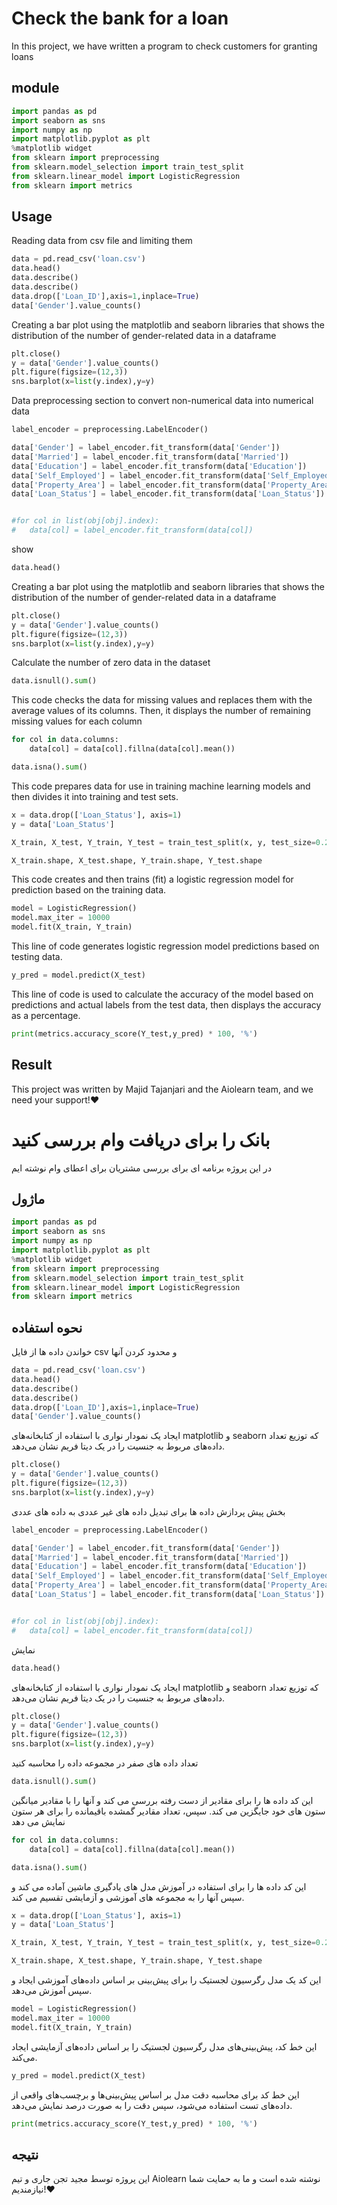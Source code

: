 # Check the bank for a loan

In this project, we have written a program to check customers for granting loans

## module

```python
import pandas as pd
import seaborn as sns
import numpy as np
import matplotlib.pyplot as plt
%matplotlib widget
from sklearn import preprocessing
from sklearn.model_selection import train_test_split
from sklearn.linear_model import LogisticRegression
from sklearn import metrics
```

## Usage

Reading data from csv file and limiting them

```python
data = pd.read_csv('loan.csv')
data.head()
data.describe()
data.describe()
data.drop(['Loan_ID'],axis=1,inplace=True)
data['Gender'].value_counts()
```

Creating a bar plot using the matplotlib and seaborn libraries that shows the distribution of the number of gender-related data in a dataframe

```python
plt.close()
y = data['Gender'].value_counts() 
plt.figure(figsize=(12,3))
sns.barplot(x=list(y.index),y=y)
```

Data preprocessing section to convert non-numerical data into numerical data

```python
label_encoder = preprocessing.LabelEncoder()

data['Gender'] = label_encoder.fit_transform(data['Gender'])
data['Married'] = label_encoder.fit_transform(data['Married'])
data['Education'] = label_encoder.fit_transform(data['Education'])
data['Self_Employed'] = label_encoder.fit_transform(data['Self_Employed'])
data['Property_Area'] = label_encoder.fit_transform(data['Property_Area'])
data['Loan_Status'] = label_encoder.fit_transform(data['Loan_Status'])


#for col in list(obj[obj].index):
#   data[col] = label_encoder.fit_transform(data[col])
```

show

```python
data.head()
```

Creating a bar plot using the matplotlib and seaborn libraries that shows the distribution of the number of gender-related data in a dataframe

```python
plt.close()
y = data['Gender'].value_counts() 
plt.figure(figsize=(12,3))
sns.barplot(x=list(y.index),y=y)
```

Calculate the number of zero data in the dataset

```python
data.isnull().sum()
```

This code checks the data for missing values and replaces them with the average values of its columns. Then, it displays the number of remaining missing values for each column

```python
for col in data.columns:
    data[col] = data[col].fillna(data[col].mean())

data.isna().sum()
```

This code prepares data for use in training machine learning models and then divides it into training and test sets.

```python
x = data.drop(['Loan_Status'], axis=1)
y = data['Loan_Status']

X_train, X_test, Y_train, Y_test = train_test_split(x, y, test_size=0.2, random_state=42)

X_train.shape, X_test.shape, Y_train.shape, Y_test.shape
```

This code creates and then trains (fit) a logistic regression model for prediction based on the training data.

```python
model = LogisticRegression()
model.max_iter = 10000
model.fit(X_train, Y_train)
```

This line of code generates logistic regression model predictions based on testing data.

```python
y_pred = model.predict(X_test)
```

This line of code is used to calculate the accuracy of the model based on predictions and actual labels from the test data, then displays the accuracy as a percentage.

```python
print(metrics.accuracy_score(Y_test,y_pred) * 100, '%')
```

## Result

This project was written by Majid Tajanjari and the Aiolearn team, and we need your support!❤️

# بانک را برای دریافت وام بررسی کنید

در این پروژه برنامه ای برای بررسی مشتریان برای اعطای وام نوشته ایم

## ماژول

```python
import pandas as pd
import seaborn as sns
import numpy as np
import matplotlib.pyplot as plt
%matplotlib widget
from sklearn import preprocessing
from sklearn.model_selection import train_test_split
from sklearn.linear_model import LogisticRegression
from sklearn import metrics
```

## نحوه استفاده

خواندن داده ها از فایل csv و محدود کردن آنها

```python
data = pd.read_csv('loan.csv')
data.head()
data.describe()
data.describe()
data.drop(['Loan_ID'],axis=1,inplace=True)
data['Gender'].value_counts()
```

ایجاد یک نمودار نواری با استفاده از کتابخانه‌های matplotlib و seaborn که توزیع تعداد داده‌های مربوط به جنسیت را در یک دیتا فریم نشان می‌دهد.

```python
plt.close()
y = data['Gender'].value_counts() 
plt.figure(figsize=(12,3))
sns.barplot(x=list(y.index),y=y)
```

بخش پیش پردازش داده ها برای تبدیل داده های غیر عددی به داده های عددی

```python
label_encoder = preprocessing.LabelEncoder()

data['Gender'] = label_encoder.fit_transform(data['Gender'])
data['Married'] = label_encoder.fit_transform(data['Married'])
data['Education'] = label_encoder.fit_transform(data['Education'])
data['Self_Employed'] = label_encoder.fit_transform(data['Self_Employed'])
data['Property_Area'] = label_encoder.fit_transform(data['Property_Area'])
data['Loan_Status'] = label_encoder.fit_transform(data['Loan_Status'])


#for col in list(obj[obj].index):
#   data[col] = label_encoder.fit_transform(data[col])
```

نمایش

```python
data.head()
```

ایجاد یک نمودار نواری با استفاده از کتابخانه‌های matplotlib و seaborn که توزیع تعداد داده‌های مربوط به جنسیت را در یک دیتا فریم نشان می‌دهد.

```python
plt.close()
y = data['Gender'].value_counts() 
plt.figure(figsize=(12,3))
sns.barplot(x=list(y.index),y=y)
```

تعداد داده های صفر در مجموعه داده را محاسبه کنید

```python
data.isnull().sum()
```

این کد داده ها را برای مقادیر از دست رفته بررسی می کند و آنها را با مقادیر میانگین ستون های خود جایگزین می کند. سپس، تعداد مقادیر گمشده باقیمانده را برای هر ستون نمایش می دهد

```python
for col in data.columns:
    data[col] = data[col].fillna(data[col].mean())

data.isna().sum()
```

این کد داده ها را برای استفاده در آموزش مدل های یادگیری ماشین آماده می کند و سپس آنها را به مجموعه های آموزشی و آزمایشی تقسیم می کند.

```python
x = data.drop(['Loan_Status'], axis=1)
y = data['Loan_Status']

X_train, X_test, Y_train, Y_test = train_test_split(x, y, test_size=0.2, random_state=42)

X_train.shape, X_test.shape, Y_train.shape, Y_test.shape
```

این کد یک مدل رگرسیون لجستیک را برای پیش‌بینی بر اساس داده‌های آموزشی ایجاد و سپس آموزش می‌دهد.

```python
model = LogisticRegression()
model.max_iter = 10000
model.fit(X_train, Y_train)
```

این خط کد، پیش‌بینی‌های مدل رگرسیون لجستیک را بر اساس داده‌های آزمایشی ایجاد می‌کند.

```python
y_pred = model.predict(X_test)
```

این خط کد برای محاسبه دقت مدل بر اساس پیش‌بینی‌ها و برچسب‌های واقعی از داده‌های تست استفاده می‌شود، سپس دقت را به صورت درصد نمایش می‌دهد.

```python
print(metrics.accuracy_score(Y_test,y_pred) * 100, '%')
```

## نتیجه

این پروژه توسط مجید تجن جاری و تیم Aiolearn نوشته شده است و ما به حمایت شما نیازمندیم!❤️    